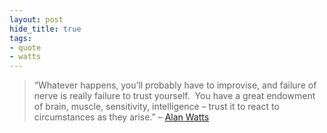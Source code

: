 ```yaml
---
layout: post
hide_title: true
tags:
- quote
- watts
---
```

> “Whatever happens, you’ll probably have to improvise, and failure of nerve is really failure to trust yourself. &nbsp;You have a great endowment of brain, muscle, sensitivity, intelligence – trust it to react to circumstances as they arise.” – [Alan Watts](https://twitter.com/alanwattsdaily)
